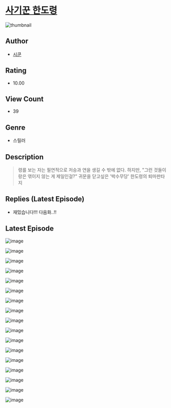 # [사기꾼 한도령](https://comic.naver.com/challenge/list?titleId=810741)
![thumbnail](https://image-comic.pstatic.net/user_contents_data/challenge_comic/2023/05/24/143165/upload_7077748081279907890_480x623.jpeg)

## Author
- [시쿤](https://comic.naver.com/artistTitle?id=143165)

## Rating
- 10.00

## View Count
- 39

## Genre
- 스릴러

## Description
> 령를 보는 자는 필연적으로 저승과 연을 생길 수 밖에 없다. 하지만, "그런 것들이랑은 엮이지 않는 게 제일인걸?" 귀문을 닫고싶은 '박수무당' 한도령의 퇴마판타지

## Replies (Latest Episode)
- 재밌습니다!!! 다음화..!!

## Latest Episode
![image](https://image-comic.pstatic.net/user_contents_data/challenge_comic/2023/05/24/143165/upload_3977351596332364337.jpeg)

![image](https://image-comic.pstatic.net/user_contents_data/challenge_comic/2023/05/24/143165/upload_3832905657018836324.jpeg)

![image](https://image-comic.pstatic.net/user_contents_data/challenge_comic/2023/05/24/143165/upload_3774917216352548151.jpeg)

![image](https://image-comic.pstatic.net/user_contents_data/challenge_comic/2023/05/24/143165/upload_3473790646692951142.jpeg)

![image](https://image-comic.pstatic.net/user_contents_data/challenge_comic/2023/05/24/143165/upload_7291665592455016754.jpeg)

![image](https://image-comic.pstatic.net/user_contents_data/challenge_comic/2023/05/24/143165/upload_7004613880741770294.jpeg)

![image](https://image-comic.pstatic.net/user_contents_data/challenge_comic/2023/05/24/143165/upload_3688502190822482736.jpeg)

![image](https://image-comic.pstatic.net/user_contents_data/challenge_comic/2023/05/24/143165/upload_3688560469233120569.jpeg)

![image](https://image-comic.pstatic.net/user_contents_data/challenge_comic/2023/05/24/143165/upload_7234242468973667638.jpeg)

![image](https://image-comic.pstatic.net/user_contents_data/challenge_comic/2023/05/24/143165/upload_3847307056880444214.jpeg)

![image](https://image-comic.pstatic.net/user_contents_data/challenge_comic/2023/05/24/143165/upload_7148731473965758565.jpeg)

![image](https://image-comic.pstatic.net/user_contents_data/challenge_comic/2023/05/24/143165/upload_4135542753710989670.jpeg)

![image](https://image-comic.pstatic.net/user_contents_data/challenge_comic/2023/05/24/143165/upload_3546637690918416439.jpeg)

![image](https://image-comic.pstatic.net/user_contents_data/challenge_comic/2023/05/24/143165/upload_7162183766045570609.jpeg)

![image](https://image-comic.pstatic.net/user_contents_data/challenge_comic/2023/05/24/143165/upload_7089899681138094905.jpeg)

![image](https://image-comic.pstatic.net/user_contents_data/challenge_comic/2023/05/24/143165/upload_3630518367866532151.jpeg)

![image](https://image-comic.pstatic.net/user_contents_data/challenge_comic/2023/05/24/143165/upload_3630573334877713206.jpeg)
